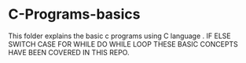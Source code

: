 # C-Programs-basics
This folder explains the basic c programs using C language . IF ELSE SWITCH CASE FOR WHILE DO WHILE LOOP THESE BASIC CONCEPTS HAVE BEEN COVERED IN THIS REPO. 
